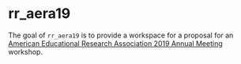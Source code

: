 # rr_aera19

The goal of `rr_aera19` is to provide a workspace for a proposal for an [American Educational Research Association 2019 Annual Meeting](http://www.aera.net/Events-Meetings/Annual-Meeting/2019-Annual-Meeting-Call-for-Paper-and-Session-Submissions) workshop.
